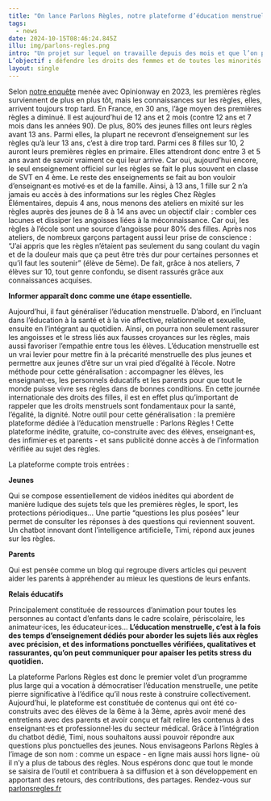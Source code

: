 ```yaml
---
title: "On lance Parlons Règles, notre plateforme d’éducation menstruelle"
tags:
  - news
date: 2024-10-15T08:46:24.845Z
illu: img/parlons-regles.png
intro: "Un projet sur lequel on travaille depuis des mois et que l’on peut enfin vous présenter : [parlonsregles.fr](https://www.parlonsregles.fr/)"
L’objectif : défendre les droits des femmes et de toutes les minorités.
layout: single
---
```

Selon [notre enquête](https://educationmenstruelle.regleselementaires.com/) menée avec Opinionway en 2023, les premières règles surviennent de plus en plus tôt, mais les connaissances sur les règles, elles, arrivent toujours trop tard.
En France, en 30 ans, l’âge moyen des premières règles a diminué. Il est aujourd’hui de 12 ans et 2 mois (contre 12 ans et 7 mois dans les années 90). De plus, 80% des jeunes filles ont leurs règles avant 13 ans. Parmi elles, la plupart ne recevront d’enseignement sur les règles qu’à leur 13 ans, c’est à dire trop tard. Parmi ces 8 filles sur 10, 2 auront leurs premières règles en primaire. Elles attendront donc entre 3 et 5 ans avant de savoir vraiment ce qui leur arrive.
Car oui, aujourd’hui encore, le seul enseignement officiel sur les règles se fait le plus souvent en classe de SVT en 4 ème. Le reste des enseignements se fait au bon vouloir d’enseignant·es motivé·es et de la famille.
Ainsi, à 13 ans, 1 fille sur 2 n’a jamais eu accès à des informations sur les règles
Chez Règles Élémentaires, depuis 4 ans, nous menons des ateliers en mixité sur les règles auprès des jeunes de 8 à 14 ans avec un objectif clair : combler ces lacunes et dissiper les angoisses liées à la méconnaissance. Car oui, les règles à l’école sont une source d’angoisse pour 80% des filles. Après nos ateliers, de nombreux garçons partagent aussi leur prise de conscience : “J’ai appris que les règles n’étaient pas seulement du sang coulant du vagin et de la douleur mais que ça peut être très dur pour certaines personnes et qu’il faut les soutenir” (élève de 5ème). De fait, grâce à nos ateliers, 7 élèves sur 10, tout genre confondu, se disent rassurés grâce aux connaissances acquises.

**Informer apparaît donc comme une étape essentielle.** 

Aujourd’hui, il faut généraliser l’éducation menstruelle. D’abord, en l’incluant dans l’éducation à la santé et à la vie affective, relationnelle et sexuelle, ensuite en l’intégrant au quotidien. Ainsi, on pourra non seulement rassurer les angoisses et le stress liés aux fausses croyances sur les règles, mais aussi favoriser l’empathie entre tous les élèves. L’éducation menstruelle est un vrai levier pour mettre fin à la précarité menstruelle des plus jeunes et permettre aux jeunes d’être sur un vrai pied d’égalité à l’école.
Notre méthode pour cette généralisation : accompagner les élèves, les enseignant·es, les personnels éducatifs et les parents pour que tout le monde puisse vivre ses règles dans de bonnes conditions. En cette journée internationale des droits des filles, il est en effet plus qu’important de rappeler que les droits menstruels sont fondamentaux pour la santé, l’égalité, la dignité. Notre outil pour cette généralisation : la première plateforme dédiée à l’éducation menstruelle : Parlons Règles !
Cette plateforme inédite, gratuite, co-construite avec des élèves, enseignant·es, des infimier·es et parents - et sans publicité donne accès à de l’information vérifiée au sujet des règles.

La plateforme compte trois entrées :

**Jeunes**

Qui se compose essentiellement de vidéos inédites qui abordent de manière ludique des sujets tels que les premières règles, le sport, les protections périodiques…
Une partie “questions les plus posées” leur permet de consulter les réponses à des questions qui reviennent souvent.
Un chatbot innovant dont l’intelligence artificielle, Timi, répond aux jeunes sur les règles.

**Parents**

Qui est pensée comme un blog qui regroupe divers articles qui peuvent aider les parents à appréhender au mieux les questions de leurs enfants.

**Relais éducatifs**

Principalement constituée de ressources d’animation pour toutes les personnes au contact d’enfants dans le cadre scolaire, périscolaire, les animateur·ices, les éducateur·ices…
**L’éducation menstruelle, c’est à la fois des temps d’enseignement dédiés pour aborder les sujets liés aux règles avec précision, et des informations ponctuelles vérifiées, qualitatives et rassurantes, qu’on peut communiquer pour apaiser les petits stress du quotidien.**

La plateforme Parlons Règles est donc le premier volet d’un programme plus large qui a vocation à démocratiser l’éducation menstruelle, une petite pierre significative à l’édifice qu’il nous reste à construire collectivement.
Aujourd’hui, le plateforme est constituée de contenus qui ont été co-construits avec des élèves de la 6ème à la 3ème, après avoir mené des entretiens avec des parents et avoir conçu et fait relire les contenus à des enseignant·es et professionnel·les du secteur médical. Grâce à l’intégration du chatbot dédié, Timi, nous souhaitons aussi pouvoir répondre aux questions plus ponctuelles des jeunes.
Nous envisageons Parlons Règles à l’image de son nom : comme un espace - en ligne mais aussi hors ligne- où il n’y a plus de tabous des règles. Nous espérons donc que tout le monde se saisira de l’outil et contribuera à sa diffusion et à son développement en apportant des retours, des contributions, des partages.
Rendez-vous sur [parlonsregles.fr](https://www.parlonsregles.fr/)